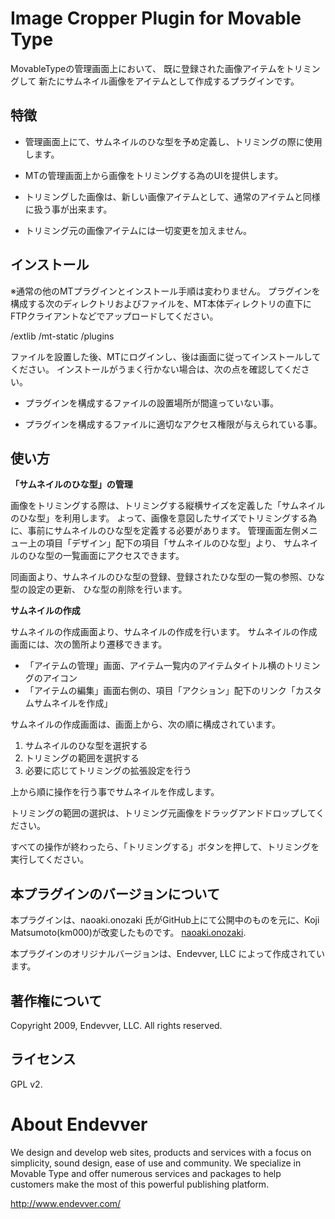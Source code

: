# Image Cropper Plugin for Movable Type #

MovableTypeの管理画面上において、 既に登録された画像アイテムをトリミングして
新たにサムネイル画像をアイテムとして作成するプラグインです。

## 特徴 ##

* 管理画面上にて、サムネイルのひな型を予め定義し、トリミングの際に使用します。

* MTの管理画面上から画像をトリミングする為のUIを提供します。

* トリミングした画像は、新しい画像アイテムとして、通常のアイテムと同様に扱う事が出来ます。

* トリミング元の画像アイテムには一切変更を加えません。

## インストール ##

※通常の他のMTプラグインとインストール手順は変わりません。
プラグインを構成する次のディレクトリおよびファイルを、MT本体ディレクトリの直下にFTPクライアントなどでアップロードしてください。

/extlib
/mt-static
/plugins

ファイルを設置した後、MTにログインし、後は画面に従ってインストールしてください。
インストールがうまく行かない場合は、次の点を確認してください。

* プラグインを構成するファイルの設置場所が間違っていない事。

* プラグインを構成するファイルに適切なアクセス権限が与えられている事。

## 使い方 ##

**「サムネイルのひな型」の管理**

画像をトリミングする際は、トリミングする縦横サイズを定義した「サムネイルのひな型」を利用します。
よって、画像を意図したサイズでトリミングする為に、事前にサムネイルのひな型を定義する必要があります。
管理画面左側メニュー上の項目「デザイン」配下の項目「サムネイルのひな型」より、
サムネイルのひな型の一覧画面にアクセスできます。

同画面より、サムネイルのひな型の登録、登録されたひな型の一覧の参照、ひな型の設定の更新、
ひな型の削除を行います。

**サムネイルの作成**

サムネイルの作成画面より、サムネイルの作成を行います。
サムネイルの作成画面には、次の箇所より遷移できます。

* 「アイテムの管理」画面、アイテム一覧内のアイテムタイトル横のトリミングのアイコン
* 「アイテムの編集」画面右側の、項目「アクション」配下のリンク「カスタムサムネイルを作成」

サムネイルの作成画面は、画面上から、次の順に構成されています。

1. サムネイルのひな型を選択する
2. トリミングの範囲を選択する
3. 必要に応じてトリミングの拡張設定を行う

上から順に操作を行う事でサムネイルを作成します。

トリミングの範囲の選択は、トリミング元画像をドラッグアンドドロップしてください。

すべての操作が終わったら、「トリミングする」ボタンを押して、トリミングを実行してください。


## 本プラグインのバージョンについて

本プラグインは、naoaki.onozaki 氏がGitHub上にて公開中のものを元に、Koji Matsumoto(km000)が改変したものです。
 [naoaki.onozaki](https://github.com/naoaki011).

本プラグインのオリジナルバージョンは、Endevver, LLC によって作成されています。


## 著作権について ##

Copyright 2009, Endevver, LLC. All rights reserved.

## ライセンス ##

GPL v2.

# About Endevver #

We design and develop web sites, products and services with a focus on 
simplicity, sound design, ease of use and community. We specialize in 
Movable Type and offer numerous services and packages to help customers 
make the most of this powerful publishing platform.

http://www.endevver.com/
